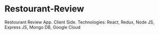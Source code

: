 # Restourant-Review

Restourant Review App.
Client Side.
Technologies: React, Redux, Node JS, Express JS, Mongo DB, Google Cloud
